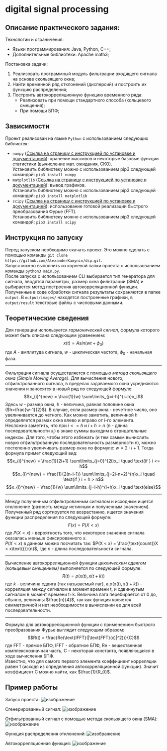 # digital signal processing

## Описание практического задания:
Технологии и ограничения:
- Языки программирования: Java, Python, C++;
- Дополнительные библиотеки: Apache math3;

Постановка задачи:

1. Реализовать программный модуль фильтрации входящего сигнала на основе скользящего окна; 
2. Найти временной ряд отклонений (дисперсий) и построить их функцию распределения;
3. Построить автокорреляционную функцию временного ряда:
   - Реализовать при помощи стандартного способа (кольцевого смещения);
   - При помощи БПФ;
  
## Зависимости
Проект реализован на языке `Python` с использованием следующих библиотек:
- `numpy` ([Ссылка на страницу с инструкцией по установке и документацией](https://numpy.org/)): хранение массивов и некоторые базовые функции статистики (вычисление мат. ожидания, СКО).\
  Установить библиотеку можно с использованием pip3 следующей командой: `pip3 install numpy`
- `matplotlib` ([Ссылка на страницу с инструкцией по установке и документацией](https://matplotlib.org/)): вывод графиков.\
  Установить библиотеку можно с использованием pip3 следующей командой: `pip3 install matplotlib`
- `scipy` ([Ссылка на страницу с инструкцией по установке и документацией](https://scipy.org/)): использование готовой реализации быстрого преобразования Фурье (FFT).\
  Установить библиотеку можно с использованием pip3 следующей командой: `pip3 install scipy`

## Инструкция по запуску
Перед запуском необходимо скачать проект. Это можно сделать с помощью команды `git clone https://github.com/AlexanderKamynin/dsp.git`.\
Запуск можно выполнить из корневой папки проекта с использованием команды `python3 main.py`.\
После запуска с использованием CLI выбирается тип генератора для сигнала, вводятся параметры, размер окна фильтрации (SMA) и выбирается метод построения автокорреляционной функции.\
Полученные в ходе обработки сигнала результаты сохраняются в папке `output`. В `output/images/` находятся построенные графики, в `output/result` текстовые файлы с числовыми данными.

## Теоретические сведения
Для генерации используется *гармонический сигнал*, формула которого может быть описана следующим уравнением:\
$$x(t) = A sin(wt + \phi_0)$$
где $A$ - амплитуда сигнала, $w$ - циклическая частота, $\phi_0$ - начальная фаза.

---
Фильтрация сигнала осуществляется с помощью *метода скользящего окна (Simple Moving Average)*. Для вычисления нового, отфильтрованного сигнала, в пределах задаваемого окна усредняются значения и заносятся в новый ряд по следующей формуле:\
$$x_{i}^{new} = \frac{1}{w} \sum\limits_{j=i-h}^{i+h}x_i$$
Здесь $w$ - размер окна, h - величина, равная половине окна ($h=\frac{w-1}{2}$). В случае, если размер окна - нечетное число, оно увеличивается до четного. Как можно заметить, величиной $h$ определяется размах окна влево и вправо от i-го элемента.\
Несложно заметить, что при $i<=h$ и $i+h>n$ (n - длина последовательности $x_i$) в знаке суммы выходим в отрицательные индексы. Для того, чтобы этого избежать (и тем самым вычислить новую отфильтрованную последовательность размерности n), можно постепенно увеличивать размер окна по формуле: $w=2 \cdot i + 1$. Тогда формула примет следующий вид:\
$$x_{i}^{new} = \frac{1}{2i+1} \sum\limits_{j=0}^{2i}x_i \quad \text{if } i <= h$$
$$x_{i}^{new} = \frac{1}{2(n-i-1)} \sum\limits_{j=2i-n+2}^{n}x_i \quad \text{if } i + h > n$$
$$x_{i}^{new} = \frac{1}{w} \sum\limits_{j=i-h}^{i+h}x_i \quad \text{else}$$

---
Между полученным отфильтрованным сигналом и исходным ищется отклонение (разность между истинным и полученным значением). Полученный ряд сортируется по возрастанию, ищется значения функции распределения по следующей формуле:
$$F(x) = P(X < x)$$
где $P(X < x)$ - вероятность того, что некоторое значение сигнала оказалась меньше фиксированного $x$.\
$P(X < x)$ в данном можно посчитать так: $P(X < x) = \frac{\text{count(}X < x\text{)}}{n}$, где $n$ - длина последовательности сигнала.

---
Вычисление автокорреляционной функции *циклическим сдвигом (кольцевым смещением)* выполняется по следующей формуле:\
$$R(t) = \rho(x(t),x(t+k))$$
где $k$ - величина сдвига (так называемый лаг), а $\rho(x(t),x(t+k))$ - корреляция между сигналом в момент времени t, и сдвиннутым сигналом в момент времени t+k. Величина лага перебирается от 0 до, обычно, величины $\frac{n}{4}$, так как функция является симметричной и нет необходимости в вычислении ее для всей последовательности.

---
Формула для автокорреляционной функции с применением быстрого преобразования Фурье выглядит следующим образом:
$$R(t) = \frac{Re(\text{IFFT}(|\text{FFT}(x)|^2))}{C}$$
где FFT - прямое БПФ, IFFT - обратное БПФ, Re - вещественная комплекснозначная часть, C - некоторая константа, появляющаяся в ходе вычисления БПФ.\
Известно, что для самого первого элемента коэффициент корреляции равен 1 (исходя из определения автокорреляционной функции). Значит коэффициент C можно найти, как $\frac{1}{R_0}$.


## Пример работы
Запуск проекта:
![изображение](https://github.com/AlexanderKamynin/dsp/assets/90709676/cd895732-7ac4-45d5-9ac7-0e4c196f6b2d)

Сгенерированный сигнал:
![изображение](https://github.com/AlexanderKamynin/dsp/assets/90709676/b22af231-8001-4daa-a81b-d96dd56173e1)

Отфильтрованный сигнал с помощью метода скользящего окна (SMA):
![изображение](https://github.com/AlexanderKamynin/dsp/assets/90709676/3770fb23-4a50-4128-8d52-a6f9d0d774da)

Функция распределения отклонений:
![изображение](https://github.com/AlexanderKamynin/dsp/assets/90709676/daa436a0-e165-43a6-a95c-0dc8c9c58f10)

Автокорреляционная функция:
![изображение](https://github.com/AlexanderKamynin/dsp/assets/90709676/18745dae-29de-4dcc-baa4-009e373764bd)


